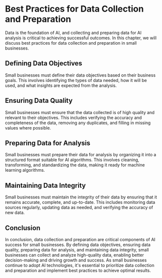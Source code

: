 Best Practices for Data Collection and Preparation
==============================================================================================================================

Data is the foundation of AI, and collecting and preparing data for AI analysis is critical to achieving successful outcomes. In this chapter, we will discuss best practices for data collection and preparation in small businesses.

Defining Data Objectives
------------------------

Small businesses must define their data objectives based on their business goals. This involves identifying the types of data needed, how it will be used, and what insights are expected from the analysis.

Ensuring Data Quality
---------------------

Small businesses must ensure that the data collected is of high quality and relevant to their objectives. This includes verifying the accuracy and completeness of the data, removing any duplicates, and filling in missing values where possible.

Preparing Data for Analysis
---------------------------

Small businesses must prepare their data for analysis by organizing it into a structured format suitable for AI algorithms. This involves cleaning, transforming, and standardizing the data, making it ready for machine learning algorithms.

Maintaining Data Integrity
--------------------------

Small businesses must maintain the integrity of their data by ensuring that it remains accurate, complete, and up-to-date. This includes monitoring data sources regularly, updating data as needed, and verifying the accuracy of new data.

Conclusion
----------

In conclusion, data collection and preparation are critical components of AI success for small businesses. By defining data objectives, ensuring data quality, preparing data for analysis, and maintaining data integrity, small businesses can collect and analyze high-quality data, enabling better decision-making and driving growth and success. As small businesses continue to adopt AI technologies, it's essential to prioritize data collection and preparation and implement best practices to achieve optimal results.
